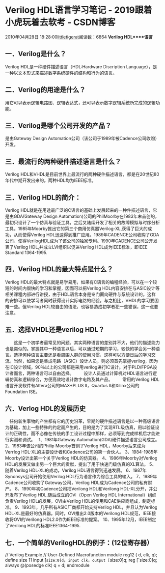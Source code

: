 # Verilog HDL语言学习笔记 - 2019跟着小虎玩着去软考 - CSDN博客
2010年04月28日 18:28:00[littletigerat](https://me.csdn.net/littletigerat)阅读数：6864
**Verilog HDL****语言**
## 一．Verilog是什么？　
Verilog HDL是一种硬件描述语言（HDL:Hardware Discription Language），是一种以文本形式来描述数字系统硬件的结构和行为的语言。
## 二．Verilog的用途是什么？　
用它可以表示逻辑电路图、逻辑表达式，还可以表示数字逻辑系统所完成的逻辑功能。
## 三．Verilog是哪个公司开发的产品？
是由Gateway Design Automation公司（该公司于1989年被Cadence公司收购）开发。
## 三．最流行的两种硬件描述语言是什么？
Verilog HDL和VHDL是目前世界上最流行的两种硬件描述语言，都是在20世纪80年代中期开发出来的。两种HDL均为IEEE标准。
## 三．Verilog HDL的简介：
Verilog HDL就是在用途最广泛的C语言的基础上发展起来的一种件描述语言，它是由GDA(Gateway Design Automation)公司的PhilMoorby在1983年末首创的，最初只设计了一个仿真与验证工具，之后又陆续开发了相关的故障模拟与时序分析工具。1985年Moorby推出它的第三个商用仿真器Verilog-XL,获得了巨大的成功，从而使得Verilog HDL迅速得到推广应用。1989年CADENCE公司收购了GDA公司，使得VerilogHDL成为了该公司的独家专利。1990年CADENCE公司公开发表了Verilog HDL,并成立LVI组织以促进Verilog HDL成为IEEE标准，即IEEE Standard 1364-1995. 
## 四．Verilog HDL的最大特点是什么？
Verilog HDL的最大特点就是易学易用，如果有C语言的编程经验，可以在一个较短的时间内很快的学习和掌握，因而可以把Verilog HDL内容安排在与ASIC设计等相关课程内部进行讲授，由于HDL语言本身是专门面向硬件与系统设计的，这样的安排可以使学习者同时获得设计实际电路的经验。与之相比，VHDL的学习要困难一些。但Verilog HDL较自由的语法，也容易造成初学者犯一些错误，这一点要注意。
## 五．选择VHDL还是verilog HDL？
　　这是一个初学者最常见的问题。其实两种语言的差别并不大，他们的描述能力也是类似的。掌握其中一种语言以后，可以通过短期的学习，较快的学会另一种语言。选择何种语言主要还是看周围人群的使用习惯，这样可以方便日后的学习交流。当然，如果您是集成电路（ASIC）设计人员，则必须首先掌握verilog，因为在IC设计领域，90％以上的公司都是采用verilog进行IC设计。对于PLD/FPGA设计者而言，两种语言可以自由选择。
　　设计人员通过计算机对HDL语言进行逻辑仿真和逻辑综合，方便高效地设计数字电路及其产品。
　　常用的Verilog HDL语言开发软件有Altera公司的MAX+PLUS II，Quartus II和Xilinx公司的Foundation ISE。
## 六．Verlog HDL的发展历史
　任何新生事物的产生都有它的历史沿革，早期的硬件描述语言是以一种高级语言为基础，加上一些特殊的约定而产生的，目的是为了实现RTL级仿真，用以验证设计的正确性，而不必像在传统的手工设计过程中那样，必须等到完成样机后才能进行实测和调试。　
1、1981年Gateway Automation(GDA)硬件描述语言公司成立。
2、1983年该公司的Philip Moorby首创了Verilog HDL，Moorby后来成为Verrlog HDL-XL的主要设计者和Cadence公司的第一合伙人。
3、1984-1985年Moorby设计出第一个关于Verilog HDL的仿真器。
4、1986年Moorby对Verilog HDL的发展又做出另一个巨大的贡献，提出了用于快速门级仿真的XL算法。
5、随着Verilog HDL-XL的成功，Verilog HDL语言得到迅速发展。
6、1987年Synonsys公司开始使用Verilog HDL行为语言作为综合工具的输入。
7、1989年Cadence公司收购了Gateway公司，Verilog HDL成为Cadence公司的私有财产。
8、1990年初Cadence公司把Verilong HDL和Verilong HDL-XL分开，并公开发布了Verilog HDL.随后成立的OVI（Open Verilog HDL International）组织负责Verilog HDL的发展，OVI由Verilog HDL的使用和CAE供应商组成，制定标准。
9、1993年，几乎所有ASIC厂商都开始支持Verilog HDL，并且认为Verilog HDL-XL是最好的仿真器。同时，OVI推出2.0版本的Verilong HDL规范，IEEE接收将OVI的Verilong HDL2.0作为IEEE标准的提案。
10、1995年12月，IEEE制定了Verilong HDL的标准IEEE1364-1995. 
## 七．一个简单的VerilogHDL的例子：(12位寄存器）
// Verilog Example
// User-Defined Macrofunction
module reg12 ( d, clk, q);
define size 11
input [`size:0]d;
input clk;
output [`size:0]q;
reg [`size:0]q;
always @(posedge clk)
q = d;
endmodule

